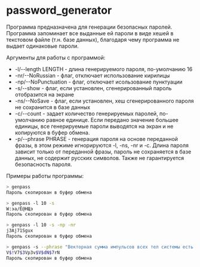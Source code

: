 # password_generator

Программа предназначена для генерации безопасных паролей. Программа запоминает все выданные ей пароли в виде хешей в текстовом файле (т.н. базе данных), благодаря чему программа не выдает одинаковые пароли.

Аргументы для работы с программой:

* -l/--length LENGTH - длина генерируемого пароля, по-умолчанию 16
* -nr/--NoRussian - флаг, отключает использование кирилицы
* -np/--NoPunctuation - флаг, отключает исользование пунктуации
* -s/--show - флаг, если установлен, сгенерированный пароль отобразится на экране
* -ns/--NoSave - флаг, если установлен, хеш сгенерированного пароля не сохранится в базе данных
* -c/--count - задает количество генерируемых паролей, по-умолчанию равное единице. Если передано значение большее единицы,
все генерируемые пароли выводятся на экран и не копируются в буфер обмена.
* -p/--phrase PHRASE - генерация пароля на основе переданной фразы, в этом режиме игнорируются -l, -ns, -nr и -c. Длина пароля
зависит только от переданной фразы, пароль не сохраняется в базе данных, не содержит русских символов. Также не гарантируется безопасность пароля.

Примеры работы программы:
```bash
> genpass
Пароль скопирован в буфер обмена
```

```bash
> genpass -l 10 -s
W:эa/Ё@НЩэ
Пароль скопирован в буфер обмена
```

```bash
> genpass -l 10 -s -np -nr
j3Aj71Sgux
Пароль скопирован в буфер обмена
```

```bash
> genpass -s --phrase "Векторная сумма импульсов всех тел системы есть величина постоянная, если векторная сумма внешних сил, дейтсвующих на систему тел, равна нулю."
V$!V7$3Vp3v$V$dN$7rN
Пароль скопирован в буфер обмена
```
